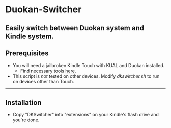 # Duokan-Switcher
Easily switch between Duokan system and Kindle system.
-----
## Prerequisites
+ You will need a jailbroken Kindle Touch with KUAL and Duokan installed.
   + Find necessary tools [here](https://www.mobileread.com/forums/showthread.php?t=225030).
+ This script is *not* tested on other devices. Modify *dkswitcher.sh* to run on devices other than Touch.
-----
## Installation
+ Copy "DKSwitcher" into "extensions" on your Kindle's flash drive and you're done.
